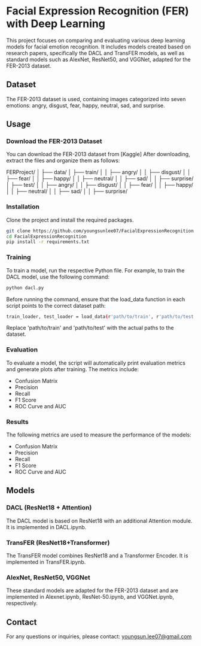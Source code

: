 # Facial Expression Recognition (FER) with Deep Learning
This project focuses on comparing and evaluating various deep learning models for facial emotion recognition. It includes models created based on research papers, specifically the DACL and TransFER models, as well as standard models such as AlexNet, ResNet50, and VGGNet, adapted for the FER-2013 dataset. 

## Dataset
The FER-2013 dataset is used, containing images categorized into seven emotions: angry, disgust, fear, happy, neutral, sad, and surprise. 

## Usage
### Download the FER-2013 Dataset
You can download the FER-2013 dataset from [Kaggle]
After downloading, extract the files and organize them as follows:

FERProject/
│
├── data/
│ ├── train/
│ │ ├── angry/
│ │ ├── disgust/
│ │ ├── fear/
│ │ ├── happy/
│ │ ├── neutral/
│ │ ├── sad/
│ │ ├── surprise/
│ ├── test/
│ │ ├── angry/
│ │ ├── disgust/
│ │ ├── fear/
│ │ ├── happy/
│ │ ├── neutral/
│ │ ├── sad/
│ │ ├── surprise/ 

### Installation
Clone the project and install the required packages.
```bash
git clone https://github.com/youngsunlee07/FacialExpressionRecognition.git
cd FacialExpressionRecognition
pip install -r requirements.txt
``` 

### Training 
To train a model, run the respective Python file. For example, to train the DACL model, use the following command: 
```bash 
python dacl.py 
```
Before running the command, ensure that the load_data function in each script points to the correct dataset path: 
```bash 
train_loader, test_loader = load_data(r'path/to/train', r'path/to/test', batch_size=32)
```
Replace 'path/to/train' and 'path/to/test' with the actual paths to the dataset.

### Evaluation
To evaluate a model, the script will automatically print evaluation metrics and generate plots after training. The metrics include:
- Confusion Matrix
- Precision
- Recall
- F1 Score
- ROC Curve and AUC

### Results
The following metrics are used to measure the performance of the models:
- Confusion Matrix
- Precision
- Recall
- F1 Score
- ROC Curve and AUC

## Models
### DACL (ResNet18 + Attention) 
The DACL model is based on ResNet18 with an additional Attention module. It is implemented in DACL.ipynb.

### TransFER (ResNet18+Transformer) 
The TransFER model combines ResNet18 and a Transformer Encoder. It is implemented in TransFER.ipynb.

### AlexNet, ResNet50, VGGNet 
These standard models are adapted for the FER-2013 dataset and are implemented in Alexnet.ipynb, ResNet-50.ipynb, and VGGNet.ipynb, respectively.



## Contact
For any questions or inquiries, please contact: youngsun.lee07@gmail.com

